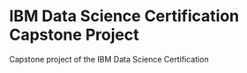# IBM Data Science Certification Capstone Project
Capstone project of the IBM Data Science Certification
